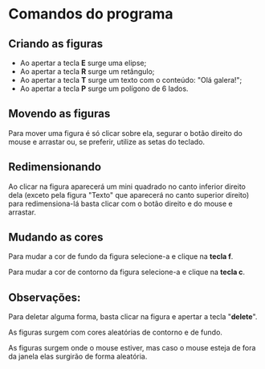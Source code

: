 <h1>Comandos do programa</h1>

<h2>Criando as figuras</h2>

<ul>    
    <li>Ao apertar a tecla <b>E</b> surge uma elipse;</li>
    <li>Ao apertar a tecla <b>R</b> surge um retângulo;</li>
    <li>Ao apertar a tecla <b>T</b> surge um texto com o conteúdo: "Olá galera!";</li>
    <li>Ao apertar a tecla <b>P</b> surge um polígono de 6 lados.</li>
</ul>

<h2>Movendo as figuras</h2>

<p>Para mover uma figura é só clicar sobre ela, segurar o botão direito do mouse e arrastar ou, se preferir, utilize as setas do teclado.</p>

<h2>Redimensionando</h2>

<p>Ao clicar na figura aparecerá um mini quadrado no canto inferior direito dela (exceto pela figura "Texto" que aparecerá no canto superior direito) para redimensiona-lá basta clicar com o botão direito e do mouse e arrastar.</p>

<h2>Mudando as cores</h2>

<p>Para mudar a cor de fundo da figura selecione-a e clique na <b>tecla f</b>.</p>
<p>Para mudar a cor de contorno da figura selecione-a e clique na <b>tecla c</b>.</p>

<h2>Observações:</h2>

<p>Para deletar alguma forma, basta clicar na figura e apertar a tecla "<b>delete</b>".</p>

<p>As figuras surgem com cores aleatórias de contorno e de fundo.</p>
<p>As figuras surgem onde o mouse estiver, mas caso o mouse esteja de fora da janela elas surgirão de forma aleatória.</p>
